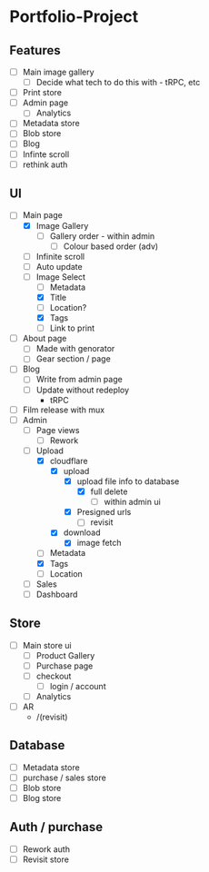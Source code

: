 # Portfolio-Project

## Features

- [ ] Main image gallery
  - [ ] Decide what tech to do this with - tRPC, etc
- [ ] Print store
- [ ] Admin page
  - [ ] Analytics
- [ ] Metadata store
- [ ] Blob store
- [ ] Blog
- [ ] Infinte scroll
- [ ] rethink auth

## UI

- [ ] Main page
  - [x] Image Gallery
    - [ ] Gallery order - within admin
      - [ ] Colour based order (adv)
  - [ ] Infinite scroll  
  - [ ] Auto update
  - [ ] Image Select
    - [ ] Metadata
    - [x] Title
    - [ ] Location?
    - [x] Tags
    - [ ] Link to print
- [ ] About page
  - [ ] Made with genorator
  - [ ] Gear section / page
- [ ] Blog
  - [ ] Write from admin page
  - [ ] Update without redeploy
    - tRPC
- [ ] Film release with mux
- [ ] Admin
  - [ ] Page views
    - [ ] Rework
  - [ ] Upload
    - [x] cloudflare
      - [x] upload
        - [x] upload file info to database
          - [x] full delete
            - [ ] within admin ui
        - [x] Presigned urls
          - [ ] revisit
      - [x] download
        - [x] image fetch
    - [ ] Metadata
    - [x] Tags
    - [ ] Location
  - [ ] Sales
  - [ ] Dashboard

## Store

- [ ] Main store ui
  - [ ] Product Gallery
  - [ ] Purchase page
  - [ ] checkout
    - [ ] login / account
  - [ ] Analytics
- [ ] AR
  - /(revisit)

## Database

- [ ] Metadata store
- [ ] purchase / sales store
- [ ] Blob store
- [ ] Blog store

## Auth / purchase

- [ ] Rework auth
- [ ] Revisit store
